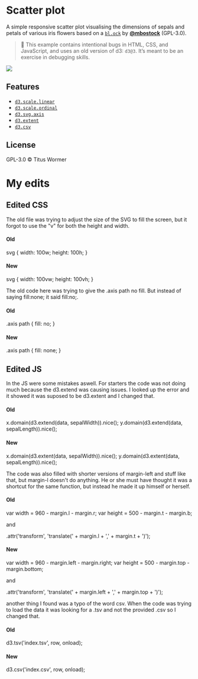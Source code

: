 # Scatter plot

A simple responsive scatter plot visualising the dimensions of sepals and petals
of various iris flowers based on a [`bl.ock`][block] by
[**@mbostock**][block-author] (GPL-3.0).

> 💁 This example contains intentional bugs in HTML, CSS, and JavaScript,
> and uses an old version of d3: `d3@3`.  It’s meant to be an exercise in
> debugging skills.

[![][cover]][url]

## Features

*   [`d3.scale.linear`](https://github.com/d3/d3-3.x-api-reference/blob/master/Quantitative-Scales.md#_linear)
*   [`d3.scale.ordinal`](https://github.com/d3/d3-3.x-api-reference/blob/master/Ordinal-Scales.md#ordinal)
*   [`d3.svg.axis`](https://github.com/d3/d3-3.x-api-reference/blob/master/SVG-Axes.md#axis)
*   [`d3.extent`](https://github.com/d3/d3-3.x-api-reference/blob/master/Arrays.md#d3_extent)
*   [`d3.csv`](https://github.com/d3/d3-3.x-api-reference/blob/master/CSV.md#csv)

## License

GPL-3.0 © Titus Wormer

[block]: https://bl.ocks.org/mbostock/3887118

[block-author]: https://github.com/mbostock

[cover]: preview.png

[url]: https://cmda-fe3x3.github.io/course-17-18/class-2-debug/MauSNL

# My edits

## Edited CSS

The old file was trying to adjust the size of the SVG to fill the screen, but it forgot to use the "v" for both the height and width.

#### Old
svg {
  width: 100w;
  height: 100h;
}

#### New
svg {
  width: 100vw;
  height: 100vh;
}

The old code here was trying to give the .axis path no fill. But instead of saying fill:none; it said fill:no;.

#### Old
.axis path {
  fill: no;
}

#### New
.axis path {
  fill: none;
}

## Edited JS

In the JS were some mistakes aswell. For starters the code was not doing much because the d3.extend was causing issues. I looked up the error and it showed it was suposed to be d3.extent and I changed that.

#### Old
x.domain(d3.extend(data, sepalWidth)).nice();
y.domain(d3.extend(data, sepalLength)).nice();

#### New
x.domain(d3.extent(data, sepalWidth)).nice();
y.domain(d3.extent(data, sepalLength)).nice();

The code was also filled with shorter versions of margin-left and stuff like that, but margin-l doesn't do anything. He or she must have thought it was a shortcut for the same function, but instead he made it up himself or herself.

#### Old
var width = 960 - margin.l - margin.r;
var height = 500 - margin.t - margin.b;

and

 .attr('transform', 'translate(' + margin.l + ',' + margin.t + ')');

#### New
var width = 960 - margin.left - margin.right;
var height = 500 - margin.top - margin.bottom;

and

.attr('transform', 'translate(' + margin.left + ',' + margin.top + ')');

another thing I found was a typo of the word csv. When the code was trying to load the data it was looking for a .tsv and not the provided .csv so I changed that.

#### Old

d3.tsv('index.tsv', row, onload);

#### New

d3.csv('index.csv', row, onload);
